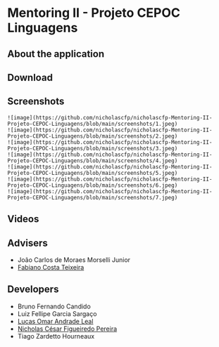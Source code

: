 # Mentoring II - Projeto CEPOC Linguagens
## About the application

## Download

## Screenshots
```
![image](https://github.com/nicholascfp/nicholascfp-Mentoring-II-Projeto-CEPOC-Linguagens/blob/main/screenshots/1.jpeg)
![image](https://github.com/nicholascfp/nicholascfp-Mentoring-II-Projeto-CEPOC-Linguagens/blob/main/screenshots/2.jpeg)
![image](https://github.com/nicholascfp/nicholascfp-Mentoring-II-Projeto-CEPOC-Linguagens/blob/main/screenshots/3.jpeg)
![image](https://github.com/nicholascfp/nicholascfp-Mentoring-II-Projeto-CEPOC-Linguagens/blob/main/screenshots/4.jpeg)
![image](https://github.com/nicholascfp/nicholascfp-Mentoring-II-Projeto-CEPOC-Linguagens/blob/main/screenshots/5.jpeg)
![image](https://github.com/nicholascfp/nicholascfp-Mentoring-II-Projeto-CEPOC-Linguagens/blob/main/screenshots/6.jpeg)
![image](https://github.com/nicholascfp/nicholascfp-Mentoring-II-Projeto-CEPOC-Linguagens/blob/main/screenshots/7.jpeg)

```
## Videos

## Advisers 

* João Carlos de Moraes Morselli Junior
* [Fabiano Costa Teixeira](https://github.com/fabianocostateixeira)

## Developers 

* Bruno Fernando Candido
* Luiz Fellipe Garcia Sargaço
* [Lucas Omar Andrade Leal](https://github.com/lucasoal)
* [Nicholas César Figueiredo Pereira](https://github.com/nicholascfp)
* Tiago Zardetto Hourneaux

